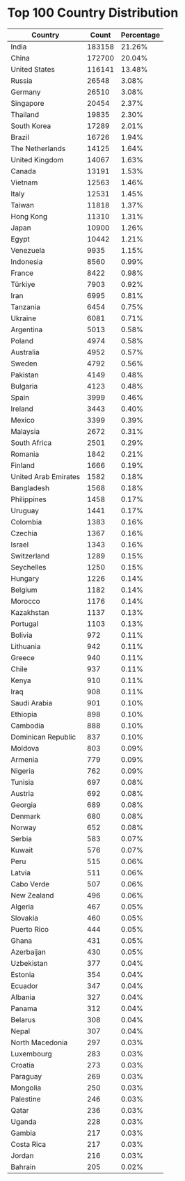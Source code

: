 # Top 100 Country Distribution
| Country | Count | Percentage |
|----|----|----|
| India | 183158 | 21.26% |
| China | 172700 | 20.04% |
| United States | 116141 | 13.48% |
| Russia | 26548 | 3.08% |
| Germany | 26510 | 3.08% |
| Singapore | 20454 | 2.37% |
| Thailand | 19835 | 2.30% |
| South Korea | 17289 | 2.01% |
| Brazil | 16726 | 1.94% |
| The Netherlands | 14125 | 1.64% |
| United Kingdom | 14067 | 1.63% |
| Canada | 13191 | 1.53% |
| Vietnam | 12563 | 1.46% |
| Italy | 12531 | 1.45% |
| Taiwan | 11818 | 1.37% |
| Hong Kong | 11310 | 1.31% |
| Japan | 10900 | 1.26% |
| Egypt | 10442 | 1.21% |
| Venezuela | 9935 | 1.15% |
| Indonesia | 8560 | 0.99% |
| France | 8422 | 0.98% |
| Türkiye | 7903 | 0.92% |
| Iran | 6995 | 0.81% |
| Tanzania | 6454 | 0.75% |
| Ukraine | 6081 | 0.71% |
| Argentina | 5013 | 0.58% |
| Poland | 4974 | 0.58% |
| Australia | 4952 | 0.57% |
| Sweden | 4792 | 0.56% |
| Pakistan | 4149 | 0.48% |
| Bulgaria | 4123 | 0.48% |
| Spain | 3999 | 0.46% |
| Ireland | 3443 | 0.40% |
| Mexico | 3399 | 0.39% |
| Malaysia | 2672 | 0.31% |
| South Africa | 2501 | 0.29% |
| Romania | 1842 | 0.21% |
| Finland | 1666 | 0.19% |
| United Arab Emirates | 1582 | 0.18% |
| Bangladesh | 1568 | 0.18% |
| Philippines | 1458 | 0.17% |
| Uruguay | 1441 | 0.17% |
| Colombia | 1383 | 0.16% |
| Czechia | 1367 | 0.16% |
| Israel | 1343 | 0.16% |
| Switzerland | 1289 | 0.15% |
| Seychelles | 1250 | 0.15% |
| Hungary | 1226 | 0.14% |
| Belgium | 1182 | 0.14% |
| Morocco | 1176 | 0.14% |
| Kazakhstan | 1137 | 0.13% |
| Portugal | 1103 | 0.13% |
| Bolivia | 972 | 0.11% |
| Lithuania | 942 | 0.11% |
| Greece | 940 | 0.11% |
| Chile | 937 | 0.11% |
| Kenya | 910 | 0.11% |
| Iraq | 908 | 0.11% |
| Saudi Arabia | 901 | 0.10% |
| Ethiopia | 898 | 0.10% |
| Cambodia | 888 | 0.10% |
| Dominican Republic | 837 | 0.10% |
| Moldova | 803 | 0.09% |
| Armenia | 779 | 0.09% |
| Nigeria | 762 | 0.09% |
| Tunisia | 697 | 0.08% |
| Austria | 692 | 0.08% |
| Georgia | 689 | 0.08% |
| Denmark | 680 | 0.08% |
| Norway | 652 | 0.08% |
| Serbia | 583 | 0.07% |
| Kuwait | 576 | 0.07% |
| Peru | 515 | 0.06% |
| Latvia | 511 | 0.06% |
| Cabo Verde | 507 | 0.06% |
| New Zealand | 496 | 0.06% |
| Algeria | 467 | 0.05% |
| Slovakia | 460 | 0.05% |
| Puerto Rico | 444 | 0.05% |
| Ghana | 431 | 0.05% |
| Azerbaijan | 430 | 0.05% |
| Uzbekistan | 377 | 0.04% |
| Estonia | 354 | 0.04% |
| Ecuador | 347 | 0.04% |
| Albania | 327 | 0.04% |
| Panama | 312 | 0.04% |
| Belarus | 308 | 0.04% |
| Nepal | 307 | 0.04% |
| North Macedonia | 297 | 0.03% |
| Luxembourg | 283 | 0.03% |
| Croatia | 273 | 0.03% |
| Paraguay | 269 | 0.03% |
| Mongolia | 250 | 0.03% |
| Palestine | 246 | 0.03% |
| Qatar | 236 | 0.03% |
| Uganda | 228 | 0.03% |
| Gambia | 217 | 0.03% |
| Costa Rica | 217 | 0.03% |
| Jordan | 216 | 0.03% |
| Bahrain | 205 | 0.02% |
